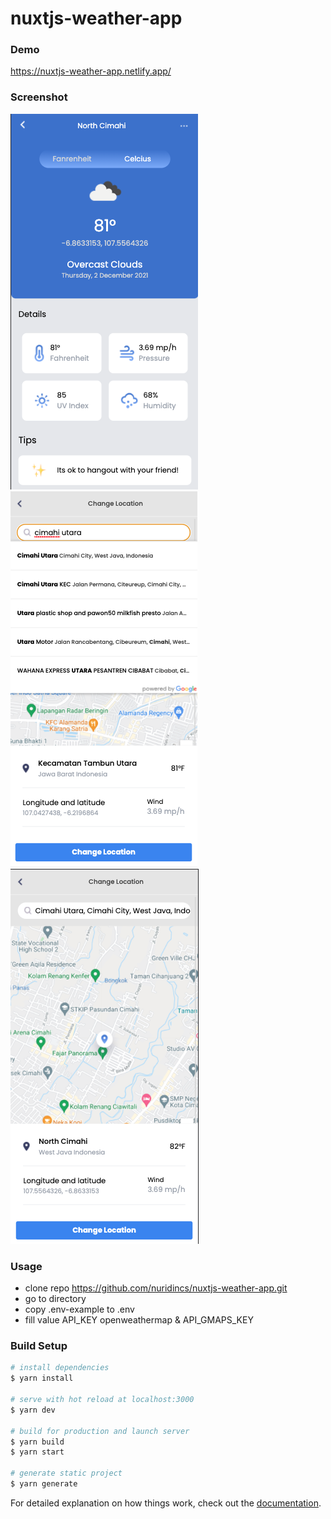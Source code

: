 # nuxtjs-weather-app

### Demo
https://nuxtjs-weather-app.netlify.app/

### Screenshot
![Alt text](/assets/img/screenshot/home.png?raw=true)
![Alt text](/assets/img/screenshot/search.png?raw=true)
![Alt text](/assets/img/screenshot/map.png?raw=true)

### Usage ###
* clone repo https://github.com/nuridincs/nuxtjs-weather-app.git
* go to directory
* copy .env-example to .env
* fill value API_KEY openweathermap & API_GMAPS_KEY

### Build Setup

```bash
# install dependencies
$ yarn install

# serve with hot reload at localhost:3000
$ yarn dev

# build for production and launch server
$ yarn build
$ yarn start

# generate static project
$ yarn generate
```

For detailed explanation on how things work, check out the [documentation](https://nuxtjs.org).
